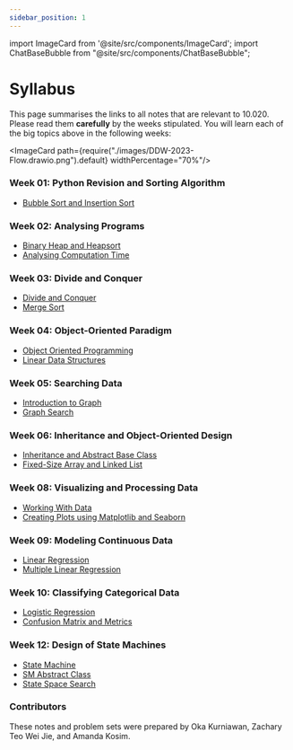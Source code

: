 ```yaml
---
sidebar_position: 1
---
```


import ImageCard from '@site/src/components/ImageCard';
import ChatBaseBubble from "@site/src/components/ChatBaseBubble";

# Syllabus

<ChatBaseBubble/>
<ImageCard path={require("./images/DDW-2023.drawio.png").default} widthPercentage="40%"/>

This page summarises the links to all notes that are relevant to 10.020. Please read them **carefully** by the weeks stipulated. You will learn each of the big topics above in the following weeks:

<ImageCard path={require("./images/DDW-2023-Flow.drawio.png").default} widthPercentage="70%"/>

### Week 01: Python Revision and Sorting Algorithm

- [Bubble Sort and Insertion Sort](/notes/category/sorting-algorithms)

### Week 02: Analysing Programs

- [Binary Heap and Heapsort](http://localhost)
- [Analysing Computation Time](http://localhost)

### Week 03: Divide and Conquer

- [Divide and Conquer](http://localhost)
- [Merge Sort](http://localhost)

### Week 04: Object-Oriented Paradigm

- [Object Oriented Programming](http://localhost)
- [Linear Data Structures](http://localhost)

### Week 05: Searching Data

- [Introduction to Graph](http://localhost)
- [Graph Search](http://localhost)

### Week 06: Inheritance and Object-Oriented Design

- [Inheritance and Abstract Base Class](http://localhost)
- [Fixed-Size Array and Linked List](http://localhost)

### Week 08: Visualizing and Processing Data

- [Working With Data](http://localhost)
- [Creating Plots using Matplotlib and Seaborn](http://localhost)

### Week 09: Modeling Continuous Data

- [Linear Regression](http://localhost)
- [Multiple Linear Regression](http://localhost)

### Week 10: Classifying Categorical Data

- [Logistic Regression](http://localhost)
- [Confusion Matrix and Metrics](http://localhost)

### Week 12: Design of State Machines

- [State Machine](http://localhost)
- [SM Abstract Class](http://localhost)
- [State Space Search](http://localhost)

### Contributors

These notes and problem sets were prepared by Oka Kurniawan, Zachary Teo Wei Jie, and Amanda Kosim.
